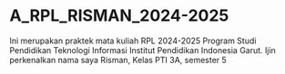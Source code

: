# A_RPL_RISMAN_2024-2025
Ini merupakan praktek mata kuliah RPL 2024-2025 Program Studi Pendidikan Teknologi Informasi Institut Pendidikan Indonesia Garut.
Ijin perkenalkan nama saya Risman, Kelas PTI 3A, semester 5
